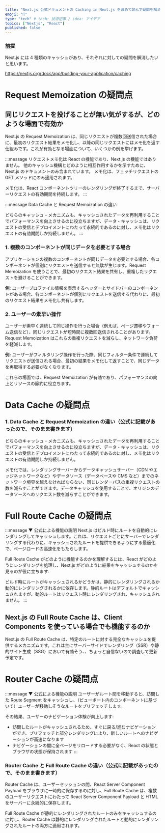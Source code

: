 ```yaml
---
title: "Next.js 公式ドキュメントの Caching in Next.js を改めて読んで疑問を解消した"
emoji: "🌟"
type: "tech" # tech: 技術記事 / idea: アイデア
topics: ["Nextjs", "React"]
published: false
---
```


### 前提

Next.js には 4 種類のキャッシュがあり、それぞれに対しての疑問を解消したいと思います。

https://nextjs.org/docs/app/building-your-application/caching

# Request Memoization の疑問点

## 同じリクエストを投げることが無い気がするが、どのような場面で有効か

Next.js の Request Memoization は、同じリクエストが複数回送信された場合に、最初のリクエスト結果をメモ化し、以降の同じリクエストにはメモ化を返す仕組みです。これが有効となる場面について、いくつかの例を挙げます。

:::message
リクエストメモ化は React の機能であり、Next.js の機能ではありません。
他のキャッシュ機構とどのように相互作用するかを示すために、Next.js のドキュメントのみ含まれています。
メモ化は、フェッチリクエストの GET メソッドにのみ適用されます。

メモ化は、React コンポーネントツリーのレンダリングが終了するまで、サーバーリクエストの有効期間を持続します。
:::

:::message
Data Cache と Request Memoization の違い

どちらのキャッシュ・メカニズムも、キャッシュされたデータを再利用することでパフォーマンスを向上させるのに役立ちますが、データ・キャッシュは、リクエストの受信とデプロイメントにわたって永続的であるのに対し、メモ化はリクエストの有効期間しか持続しません。
:::

### 1. 複数のコンポーネントが同じデータを必要とする場合

アプリケーションの複数のコンポーネントが同じデータを必要とする場合、各コンポーネントが個別にリクエストを送信すると無駄が生じます。Request Memoization を使うことで、最初のリクエスト結果を共有し、重複したリクエストを避けることができます。

**例:**
ユーザープロファイル情報を表示するヘッダーとサイドバーのコンポーネントがある場合、各コンポーネントが個別にリクエストを送信する代わりに、最初のリクエスト結果をメモ化し共有します。

### 2. ユーザーの素早い操作

ユーザーが素早く連続して同じ操作を行った場合（例えば、ページ遷移やフォーム送信など）、同じリクエストが短時間に複数回送信されることがあります。Request Memoization はこれらの重複リクエストを減らし、ネットワーク負荷を軽減します。

**例:**
ユーザーがフィルタリング操作を行った際、同じフィルター条件で連続してリクエストが送信される場合、最初の結果をメモ化して返すことで、同じデータを再取得する必要がなくなります。

これらの場面では、Request Memoization が有効であり、パフォーマンスの向上とリソースの節約に役立ちます。

# Data Cache の疑問点

### 1. Data Cache と Request Memoization の違い（公式に記載があったので、そのまま書きます）

どちらのキャッシュ・メカニズムも、キャッシュされたデータを再利用することでパフォーマンスを向上させるのに役立ちますが、データ・キャッシュは、リクエストの受信とデプロイメントにわたって永続的であるのに対し、メモ化はリクエストの有効期間しか持続しません。

メモ化では、レンダリングサーバーからデータキャッシュサーバー（CDN やエッジネットワークなど）やデータソース（データベースや CMS など）までのネットワーク境界を越えなければならない、同じレンダーパスの重複リクエストの数を減らすことができます。データキャッシュを使用することで、オリジンのデータソースへのリクエスト数を減らすことができます。

# Full Route Cache の疑問点

:::message
▼ 公式による機能の説明
Next.js はビルド時にルートを自動的にレンダリングしてキャッシュします。これは、リクエストごとにサーバーでレンダリングする代わりに、キャッシュされたルートを提供できるようにする最適化で、ページロードの高速化をもたらします。

Full Route Cache がどのように機能するのかを理解するには、React がどのようにレンダリングを処理し、Next.js がどのように結果をキャッシュするのかを見るのが役に立ちます:

ビルド時にルートがキャッシュされるかどうかは、静的にレンダリングされるか動的にレンダリングされるかに依存します。静的ルートはデフォルトでキャッシュされますが、動的ルートはリクエスト時にレンダリングされ、キャッシュされません。
:::

## Next.js の Full Route Cache は、Client Components を使っている場合でも機能するのか

Next.js の Full Route Cache は、特定のルートに対する完全なキャッシュを提供するメカニズムです。これは主にサーバーサイドでレンダリング（SSR）や静的サイト生成（SSG）において有効そう、、ちょっと自信ないので調査して更新予定です。

# Router Cache の疑問点

:::message
▼ 公式による機能の説明
ユーザーがルート間を移動すると、訪問した Route Segment をキャッシュし、（ビューポート内の<Link>コンポーネントに基づいて）ユーザーが移動しそうなルートをプリフェッチします。

その結果、ユーザーのナビゲーション体験が向上します:

- 訪問したルートがキャッシュされるため、すぐに戻る/進むナビゲーションができ、プリフェッチと部分レンダリングにより、新しいルートへのナビゲーションが高速になります
- ナビゲーションの間に全ページをリロードする必要がなく、React の状態とブラウザの状態が保持されます
  :::

### Router Cache と Full Route Cache の違い（公式に記載があったので、そのまま書きます）

Router Cache は、ユーザーセッションの間、React Server Component Payload をブラウザに一時的に保存するのに対し、Full Route Cache は、複数のユーザーリクエストにわたって React Server Component Payload と HTML をサーバーに永続的に保存します。

Full Route Cache が静的にレンダリングされたルートのみをキャッシュするのに対し、Router Cache は静的にレンダリングされたルートと動的にレンダリングされたルートの両方に適用されます。
